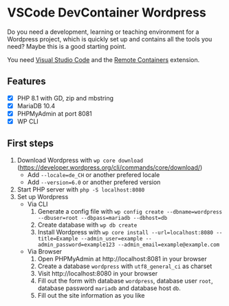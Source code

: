 # VSCode DevContainer Wordpress

Do you need a development, learning or teaching environment for a Wordpress project, which is quickly set up and contains all the tools you need? Maybe this is a good starting point.

You need [Visual Studio Code](https://code.visualstudio.com/) and the [Remote Containers](https://code.visualstudio.com/docs/remote/containers) extension.

## Features

- [x] PHP 8.1 with GD, zip and mbstring
- [x] MariaDB 10.4
- [x] PHPMyAdmin at port 8081
- [x] WP CLI

## First steps

1. Download Wordpress with `wp core download` (https://developer.wordpress.org/cli/commands/core/download/)
   - Add `--locale=de_CH` or another prefered locale
   - Add `--version=6.0` or another prefered version
1. Start PHP server with `php -S localhost:8080`
1. Set up Wordpress
   - Via CLI
     1. Generate a config file with `wp config create --dbname=wordpress --dbuser=root --dbpass=mariadb --dbhost=db`
     1. Create database with `wp db create`
     1. Install Wordpress with `wp core install --url=localhost:8080 --title=Example --admin_user=example --admin_password=example123 --admin_email=example@example.com`
   - Via Browser
     1. Open PHPMyAdmin at http://localhost:8081 in your browser
     1. Create a database `wordpress` with `utf8_general_ci` as charset
     1. Visit http://localhost:8080 in your browser
     1. Fill out the form with database `wordpress`, database user `root`, database password `mariadb` and database host `db`.
     1. Fill out the site information as you like
